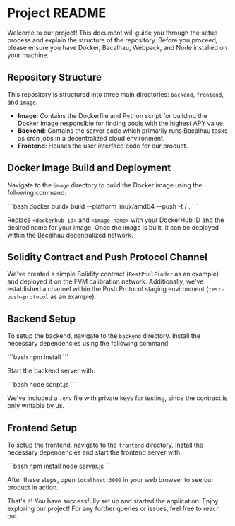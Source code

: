 # Project README

Welcome to our project! This document will guide you through the setup process and explain the structure of the repository. Before you proceed, please ensure you have Docker, Bacalhau, Webpack, and Node installed on your machine.

## Repository Structure

This repository is structured into three main directories: `backend`, `frontend`, and `image`.

- **Image**: Contains the Dockerfile and Python script for building the Docker image responsible for finding pools with the highest APY value. 
- **Backend**: Contains the server code which primarily runs Bacalhau tasks as cron jobs in a decentralized cloud environment.
- **Frontend**: Houses the user interface code for our product.

## Docker Image Build and Deployment

Navigate to the `image` directory to build the Docker image using the following command:

\`\`\`bash
docker buildx build --platform linux/amd64 --push -t <dockerhub-id>/<image-name> .
\`\`\`

Replace `<dockerhub-id>` and `<image-name>` with your DockerHub ID and the desired name for your image. Once the image is built, it can be deployed within the Bacalhau decentralized network.

## Solidity Contract and Push Protocol Channel

We've created a simple Solidity contract (`BestPoolFinder` as an example) and deployed it on the FVM calibration network. Additionally, we've established a channel within the Push Protocol staging environment (`test-push-protocol` as an example).

## Backend Setup

To setup the backend, navigate to the `backend` directory. Install the necessary dependencies using the following command:

\`\`\`bash
npm install
\`\`\`

Start the backend server with:

\`\`\`bash
node script.js
\`\`\`

We've included a `.env` file with private keys for testing, since the contract is only writable by us.

## Frontend Setup

To setup the frontend, navigate to the `frontend` directory. Install the necessary dependencies and start the frontend server with:

\`\`\`bash
npm install
node server.js
\`\`\`

After these steps, open `localhost:3000` in your web browser to see our product in action.

That's it! You have successfully set up and started the application. Enjoy exploring our project! For any further queries or issues, feel free to reach out.
